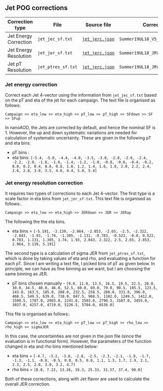 ## Jet POG corrections
|Correction type|File| Source file|Correction name (2018)|
|--|--|--|--|
|Jet Energy Correction|`jet_jec_sf.txt`|[`jet_jerc.json`](https://cms-nanoaod-integration.web.cern.ch/commonJSONSFs/summaries/JME_2018_UL_jet_jerc.html)|`Summer19UL18_V5_MC_Total_AK4PFchs`|
|Jet Energy Resolution|`jet_jer_sf.txt`|[`jet_jerc.json`](https://cms-nanoaod-integration.web.cern.ch/commonJSONSFs/summaries/JME_2018_UL_jet_jerc.html)|`Summer19UL18_JRV2_MC_ScaleFactor_AK4PFchs`|
|Jet pT Resolution |`jet_ptres_sf.txt`|[`jet_jerc.json`](https://cms-nanoaod-integration.web.cern.ch/commonJSONSFs/summaries/JME_2018_UL_jet_jerc.html)|`Summer19UL18_JRV2_MC_PtResolution_AK4PFchs`|

### Jet energy correction
Correct each Jet 4-vector using the information from `jet_jec_sf.txt` based on the pT and eta of the jet for each campaign. The text file is organised as follows:
```
Campaign >> eta_low >> eta_high >> pT_low >> pT_high >> SFdown >> SF >> SFup
```
In nanoAOD, the Jets are corrected by default, and hence the nominal SF is 1. However, the up and down systematic variations are needed for calculation of systematic uncertainty. These are given in the following pT and eta bins.
- pT bins : 
- eta bins: `[-5.4, -5.0, -4.4, -4.0, -3.5, -3.0, -2.8, -2.6, -2.4, -2.2, -2.0, -1.8, -1.6, -1.4, -1.2, -1.0, -0.8, -0.6, -0.4, -0.2, 0.0, 0.2, 0.4, 0.6, 0.8, 1.0, 1.2, 1.4, 1.6, 1.8, 2.0, 2.2, 2.4, 2.6, 2.8, 3.0, 3.5, 4.0, 4.4, 5.0, 5.4]`

### Jet energy resolution correction
It requires two types of corrections to each Jet 4-vector. The first type is a scale factor in eta bins from `jet_jer_sf.txt`. This text file is organised as follows:.
```
Campaign >> eta_low >> eta_high >> JERdown >> JER >> JERup
```
The following the the eta bins.

- eta bins = `[-5.191, -3.139, -2.964, -2.853, -2.65, -2.5, -2.322, -2.043, -1.93, -1.74, -1.305, -1.131, -0.783, -0.522, -0.0, 0.522, 0.783, 1.131, 1.305, 1.74, 1.93, 2.043, 2.322, 2.5, 2.65, 2.853, 2.964, 3.139, 5.191]`

The second type is a calculation of sigma JER from `jet_ptres_sf.txt`, which is done by taking values of eta and rho, and evaluating a function for each pT. Since I am writing a text file, I picked bins of pT as given below. In principle, we can have as fine binning as we want, but I am choosing the same binning as JER.
- pT bins chosen manually - `[9.0, 11.0, 13.5, 16.5, 19.5, 22.5, 26.0, 30.0, 34.5, 40.0, 46.0, 52.5, 60.0, 69.0, 79.0, 90.5, 105.5, 123.5, 143.0, 163.5, 185.0, 208.0, 232.5, 258.5, 286.0, 331.0, 396.0, 468.5, 549.5, 639.0, 738.0, 847.5, 968.5, 1102.0, 1249.5, 1412.0, 1590.5, 1787.0, 2003.0, 2241.0, 2503.0, 2790.5, 3107.0, 3455.0, 3837.0, 4257.0, 4719.0, 5226.5, 5784.0, 6538.0]`

This file is organised as follows:.
```
Campaign >> eta_low >> eta_high >> pT_low >> pT_high >> rho_low >> rho_high >> sigmaJER
```
In this case, the uncertainties are not given in the json file (since the evaluation is in functional form). However, the parameters of the function changed in eta and rho bins mentioned below:

- eta bins = `[-4.7, -3.2, -3.0, -2.8, -2.5, -2.3, -2.1, -1.9, -1.7, -1.3, -1.1, -0.8, -0.5, 0.0, 0.5, 0.8, 1.1, 1.3, 1.7, 1.9, 2.1, 2.3, 2.5, 2.8, 3.0, 3.2, 4.7]`
- rho bins = `[0.0, 7.22, 13.26, 19.3, 25.33, 31.37, 37.4, 90.0]`

Both of these corrections, along with Jet flavor are used to calculate the overall JER correction.   